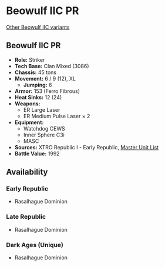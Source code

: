 # Beowulf IIC PR

[Other Beowulf IIC variants](../beowulf_iic.md)

## Beowulf IIC PR
- **Role:** Striker
- **Tech Base:** Clan Mixed (3086)
- **Chassis:** 45 tons
- **Movement:** 6 / 9 (12), XL
  - **Jumping:** 6
- **Armor:** 153 (Ferro Fibrous)
- **Heat Sinks:** 12 (24)
- **Weapons:**
  - ER Large Laser
  - ER Medium Pulse Laser × 2
- **Equipment:**
  - Watchdog CEWS
  - Inner Sphere C3i
  - MASC
- **Sources:** XTRO Republic I - Early Republic, [Master Unit List](http://masterunitlist.info/Unit/Details/7294/beowulf-iic-pr)
- **Battle Value:** 1992

## Availability

### Early Republic
- Rasalhague Dominion

### Late Republic
- Rasalhague Dominion

### Dark Ages (Unique)
- Rasalhague Dominion

